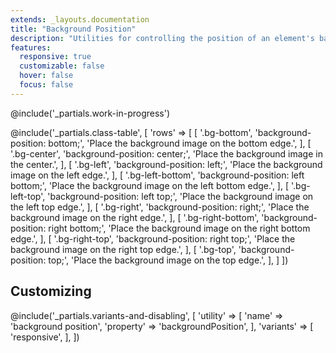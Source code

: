 ```yaml
---
extends: _layouts.documentation
title: "Background Position"
description: "Utilities for controlling the position of an element's background image."
features:
  responsive: true
  customizable: false
  hover: false
  focus: false
---
```


@include('_partials.work-in-progress')

@include('_partials.class-table', [
  'rows' => [
    [
      '.bg-bottom',
      'background-position: bottom;',
      'Place the background image on the bottom edge.',
    ],
    [
      '.bg-center',
      'background-position: center;',
      'Place the background image in the center.',
    ],
    [
      '.bg-left',
      'background-position: left;',
      'Place the background image on the left edge.',
    ],
    [
      '.bg-left-bottom',
      'background-position: left bottom;',
      'Place the background image on the left bottom edge.',
    ],
    [
      '.bg-left-top',
      'background-position: left top;',
      'Place the background image on the left top edge.',
    ],
    [
      '.bg-right',
      'background-position: right;',
      'Place the background image on the right edge.',
    ],
    [
      '.bg-right-bottom',
      'background-position: right bottom;',
      'Place the background image on the right bottom edge.',
    ],
    [
      '.bg-right-top',
      'background-position: right top;',
      'Place the background image on the right top edge.',
    ],
    [
      '.bg-top',
      'background-position: top;',
      'Place the background image on the top edge.',
    ],
  ]
])

## Customizing

@include('_partials.variants-and-disabling', [
    'utility' => [
        'name' => 'background position',
        'property' => 'backgroundPosition',
    ],
    'variants' => [
        'responsive',
    ],
])
